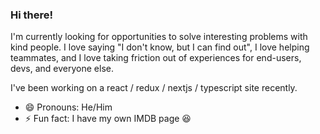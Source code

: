 ### Hi there!

I'm currently looking for opportunities to solve interesting problems with kind people. I love saying "I don't know, but I can find out", I love helping teammates, and I love taking friction out of experiences for end-users, devs, and everyone else.

I've been working on a react / redux / nextjs / typescript site recently. 

- 😄 Pronouns: He/Him
- ⚡ Fun fact: I have my own IMDB page 😆

<!--
**rossasarus/rossasarus** is a ✨ _special_ ✨ repository because its `README.md` (this file) appears on your GitHub profile.

Here are some ideas to get you started:

- 🔭 I’m currently working on ...
- 🌱 I’m currently learning ...
- 👯 I’m looking to collaborate on ...
- 🤔 I’m looking for help with ...
- 💬 Ask me about ...
- 📫 How to reach me: ...
- 😄 Pronouns: ...
- ⚡ Fun fact: ...
-->
